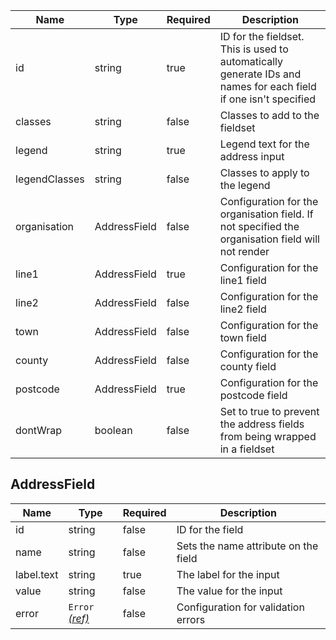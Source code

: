 | Name          | Type         | Required | Description                                                                                                     |
| ------------- | ------------ | -------- | --------------------------------------------------------------------------------------------------------------- |
| id            | string       | true     | ID for the fieldset. This is used to automatically generate IDs and names for each field if one isn't specified |
| classes       | string       | false    | Classes to add to the fieldset                                                                                  |
| legend        | string       | true     | Legend text for the address input                                                                               |
| legendClasses | string       | false    | Classes to apply to the legend                                                                                  |
| organisation  | AddressField | false    | Configuration for the organisation field. If not specified the organisation field will not render               |
| line1         | AddressField | true     | Configuration for the line1 field                                                                               |
| line2         | AddressField | false    | Configuration for the line2 field                                                                               |
| town          | AddressField | false    | Configuration for the town field                                                                                |
| county        | AddressField | false    | Configuration for the county field                                                                              |
| postcode      | AddressField | true     | Configuration for the postcode field                                                                            |
| dontWrap      | boolean      | false    | Set to true to prevent the address fields from being wrapped in a fieldset                                      |

## AddressField

| Name       | Type                                 | Required | Description                          |
| ---------- | ------------------------------------ | -------- | ------------------------------------ |
| id         | string                               | false    | ID for the field                     |
| name       | string                               | false    | Sets the name attribute on the field |
| label.text | string                               | true     | The label for the input              |
| value      | string                               | false    | The value for the input              |
| error      | `Error` [_(ref)_](/components/error) | false    | Configuration for validation errors  |
